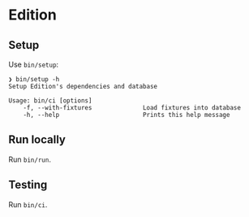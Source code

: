 # Edition

## Setup

Use `bin/setup`:

```
❯ bin/setup -h
Setup Edition's dependencies and database

Usage: bin/ci [options]
    -f, --with-fixtures              Load fixtures into database
    -h, --help                       Prints this help message
```

## Run locally

Run `bin/run`.

## Testing

Run `bin/ci`.
